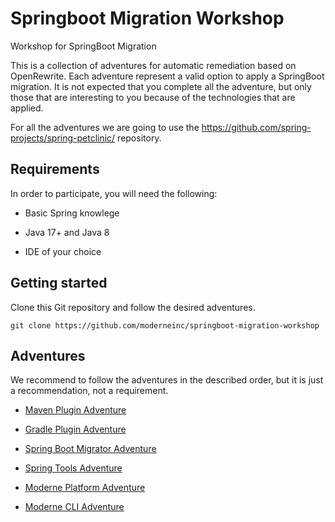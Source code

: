 # Springboot Migration Workshop
Workshop for SpringBoot Migration

This is a collection of adventures for automatic remediation based on OpenRewrite.
Each adventure represent a valid option to apply a SpringBoot migration.
It is not expected that you complete all the adventure, but only those that are
interesting to you because of the technologies that are applied. 

For all the adventures we are going to use the https://github.com/spring-projects/spring-petclinic/
repository.

## Requirements

In order to participate, you will need the following:

* Basic Spring knowlege

* Java 17+ and Java 8

* IDE of your choice

## Getting started

Clone this Git repository and follow the desired adventures. 
```
git clone https://github.com/moderneinc/springboot-migration-workshop
```

## Adventures

We recommend to follow the adventures in the described order, but it is just a recommendation, not a requirement.

* [Maven Plugin Adventure](https://github.com/moderneinc/springboot-migration-workshop/tree/main/maven-plugin-adventure)

* [Gradle Plugin Adventure](https://github.com/moderneinc/springboot-migration-workshop/tree/main/gradle-plugin-adventure)

* [Spring Boot Migrator Adventure](https://github.com/moderneinc/springboot-migration-workshop/tree/main/spring-boot-migrator-adventure)
 
* [Spring Tools Adventure](https://github.com/moderneinc/springboot-migration-workshop/tree/main/spring-tools-adventure)

* [Moderne Platform Adventure](https://github.com/moderneinc/springboot-migration-workshop/tree/main/moderne-platform-adventure)

* [Moderne CLI Adventure](https://github.com/moderneinc/springboot-migration-workshop/tree/main/moderne-cli-adventure)
